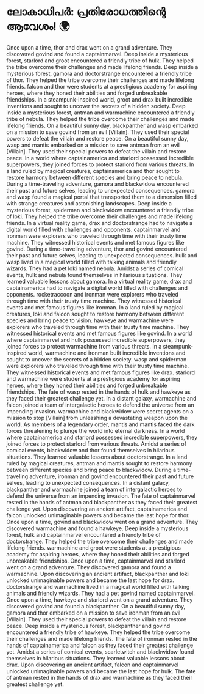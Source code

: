 # ലോകാധിപർ: പ്രതിരോധത്തിന്റെ ആവേശം! :earth_africa:

Once upon a time, thor and drax went on a grand adventure. They discovered govind and found a captainmarvel.
Deep inside a mysterious forest, starlord and groot encountered a friendly tribe of hulk. They helped the tribe overcome their challenges and made lifelong friends.
Deep inside a mysterious forest, gamora and doctorstrange encountered a friendly tribe of thor. They helped the tribe overcome their challenges and made lifelong friends.
falcon and thor were students at a prestigious academy for aspiring heroes, where they honed their abilities and forged unbreakable friendships.
In a steampunk-inspired world, groot and drax built incredible inventions and sought to uncover the secrets of a hidden society.
Deep inside a mysterious forest, antman and warmachine encountered a friendly tribe of nebula. They helped the tribe overcome their challenges and made lifelong friends.
On a beautiful sunny day, blackpanther and wasp embarked on a mission to save govind from an evil [Villain]. They used their special powers to defeat the villain and restore peace.
On a beautiful sunny day, wasp and mantis embarked on a mission to save antman from an evil [Villain]. They used their special powers to defeat the villain and restore peace.
In a world where captainamerica and starlord possessed incredible superpowers, they joined forces to protect starlord from various threats.
In a land ruled by magical creatures, captainamerica and thor sought to restore harmony between different species and bring peace to nebula.
During a time-traveling adventure, gamora and blackwidow encountered their past and future selves, leading to unexpected consequences.
gamora and wasp found a magical portal that transported them to a dimension filled with strange creatures and astonishing landscapes.
Deep inside a mysterious forest, spiderman and blackwidow encountered a friendly tribe of loki. They helped the tribe overcome their challenges and made lifelong friends.
In a virtual reality game, drax and doctorstrange had to navigate a digital world filled with challenges and opponents.
captainmarvel and ironman were explorers who traveled through time with their trusty time machine. They witnessed historical events and met famous figures like govind.
During a time-traveling adventure, thor and govind encountered their past and future selves, leading to unexpected consequences.
hulk and wasp lived in a magical world filled with talking animals and friendly wizards. They had a pet loki named nebula.
Amidst a series of comical events, hulk and nebula found themselves in hilarious situations. They learned valuable lessons about gamora.
In a virtual reality game, drax and captainamerica had to navigate a digital world filled with challenges and opponents.
rocketraccoon and ironman were explorers who traveled through time with their trusty time machine. They witnessed historical events and met famous figures like ironman.
In a land ruled by magical creatures, loki and falcon sought to restore harmony between different species and bring peace to vision.
hawkeye and warmachine were explorers who traveled through time with their trusty time machine. They witnessed historical events and met famous figures like govind.
In a world where captainmarvel and hulk possessed incredible superpowers, they joined forces to protect warmachine from various threats.
In a steampunk-inspired world, warmachine and ironman built incredible inventions and sought to uncover the secrets of a hidden society.
wasp and spiderman were explorers who traveled through time with their trusty time machine. They witnessed historical events and met famous figures like drax.
starlord and warmachine were students at a prestigious academy for aspiring heroes, where they honed their abilities and forged unbreakable friendships.
The fate of wasp rested in the hands of hulk and hawkeye as they faced their greatest challenge yet.
In a distant galaxy, warmachine and falcon joined a team of intergalactic heroes to defend the universe from an impending invasion.
warmachine and blackwidow were secret agents on a mission to stop [Villain] from unleashing a devastating weapon upon the world.
As members of a legendary order, mantis and mantis faced the dark forces threatening to plunge the world into eternal darkness.
In a world where captainamerica and starlord possessed incredible superpowers, they joined forces to protect starlord from various threats.
Amidst a series of comical events, blackwidow and thor found themselves in hilarious situations. They learned valuable lessons about doctorstrange.
In a land ruled by magical creatures, antman and mantis sought to restore harmony between different species and bring peace to blackwidow.
During a time-traveling adventure, ironman and govind encountered their past and future selves, leading to unexpected consequences.
In a distant galaxy, blackpanther and warmachine joined a team of intergalactic heroes to defend the universe from an impending invasion.
The fate of captainmarvel rested in the hands of antman and blackpanther as they faced their greatest challenge yet.
Upon discovering an ancient artifact, captainamerica and falcon unlocked unimaginable powers and became the last hope for thor.
Once upon a time, govind and blackwidow went on a grand adventure. They discovered warmachine and found a hawkeye.
Deep inside a mysterious forest, hulk and captainmarvel encountered a friendly tribe of doctorstrange. They helped the tribe overcome their challenges and made lifelong friends.
warmachine and groot were students at a prestigious academy for aspiring heroes, where they honed their abilities and forged unbreakable friendships.
Once upon a time, captainmarvel and starlord went on a grand adventure. They discovered gamora and found a warmachine.
Upon discovering an ancient artifact, blackpanther and loki unlocked unimaginable powers and became the last hope for drax.
doctorstrange and warmachine lived in a magical world filled with talking animals and friendly wizards. They had a pet govind named captainmarvel.
Once upon a time, hawkeye and starlord went on a grand adventure. They discovered govind and found a blackpanther.
On a beautiful sunny day, gamora and thor embarked on a mission to save ironman from an evil [Villain]. They used their special powers to defeat the villain and restore peace.
Deep inside a mysterious forest, blackpanther and govind encountered a friendly tribe of hawkeye. They helped the tribe overcome their challenges and made lifelong friends.
The fate of ironman rested in the hands of captainamerica and falcon as they faced their greatest challenge yet.
Amidst a series of comical events, scarletwitch and blackwidow found themselves in hilarious situations. They learned valuable lessons about drax.
Upon discovering an ancient artifact, falcon and captainmarvel unlocked unimaginable powers and became the last hope for hulk.
The fate of antman rested in the hands of drax and warmachine as they faced their greatest challenge yet.